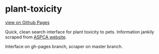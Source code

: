plant-toxicity
=====

[view on Github Pages](https://rfong.github.io/plant-toxicity/)

Quick, clean search interface for plant toxicity to pets. Information jankily scraped from [ASPCA website](https://www.aspca.org/pet-care/animal-poison-control/toxic-and-non-toxic-plants).

Interface on gh-pages branch, scraper on master branch.
